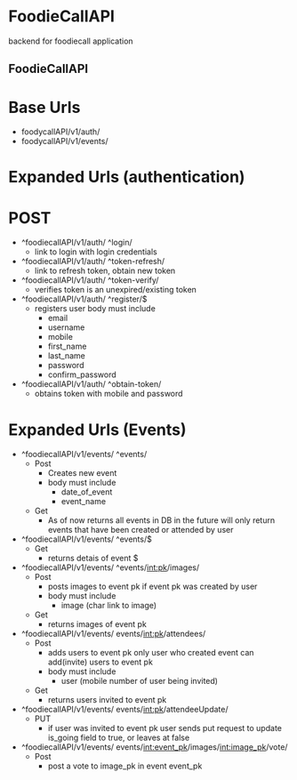 # FoodieCallAPI
backend for foodiecall application

##  FoodieCallAPI
  # Base Urls
  * foodycallAPI/v1/auth/
  * foodycallAPI/v1/events/
  
  # Expanded Urls (authentication) 
  # POST
  * ^foodiecallAPI/v1/auth/ ^login/
    * link to login with login credentials 
  * ^foodiecallAPI/v1/auth/ ^token-refresh/
    * link to refresh token, obtain new token
  * ^foodiecallAPI/v1/auth/ ^token-verify/
    * verifies token is an unexpired/existing token
  * ^foodiecallAPI/v1/auth/ ^register/$
    * registers user body must include
      * email
      * username
      * mobile 
      * first_name
      * last_name
      * password
      * confirm_password
  * ^foodiecallAPI/v1/auth/ ^obtain-token/
    * obtains token with mobile and password
  # Expanded Urls (Events)
  * ^foodiecallAPI/v1/events/ ^events/
    * Post
      * Creates new event 
      * body must include
        * date_of_event
        * event_name
    * Get
      * As of now returns all events in DB in the future will only return events that have been created or attended by user
  * ^foodiecallAPI/v1/events/ ^events/$
    * Get
      * returns detais of event $
  * ^foodiecallAPI/v1/events/ ^events/<int:pk>/images/
    * Post
      * posts images to event pk if event pk was created by user 
      * body must include
        * image (char link to image)
    * Get
      * returns images of event pk
  * ^foodiecallAPI/v1/events/ events/<int:pk>/attendees/
    * Post
      * adds users to event pk only user who created event can add(invite) users to event pk
      * body must include
        * user (mobile number of user being invited)
    * Get
      * returns users invited to event pk
  * ^foodiecallAPI/v1/events/ events/<int:pk>/attendeeUpdate/
    * PUT
      * if user was invited to event pk user sends put request to update is_going field to true, or leaves at false
  * ^foodiecallAPI/v1/events/ events/<int:event_pk>/images/<int:image_pk>/vote/
    * Post
      * post a vote to image_pk in event event_pk

  


